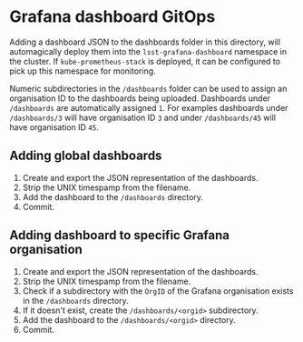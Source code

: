 # Grafana dashboard GitOps

Adding a dashboard JSON to the dashboards folder in this directory, will
automagically deploy them into the `lsst-grafana-dashboard` namespace in the
cluster. If `kube-prometheus-stack` is deployed, it can be configured to pick up
this namespace for monitoring.

Numeric subdirectories in the `/dashboards` folder can be used to assign an
organisation ID to the dashboards being uploaded. Dashboards under `/dashboards`
are automatically assigned `1`. For examples dashboards under `/dashboards/3`
will have organisation ID `3` and under `/dashboards/45` will have organisation
ID `45`.

## Adding global dashboards

1. Create and export the JSON representation of the dashboards.
1. Strip the UNIX timespamp from the filename.
1. Add the dashboard to the `/dashboards` directory.
1. Commit.

## Adding dashboard to specific Grafana organisation

1. Create and export the JSON representation of the dashboards.
1. Strip the UNIX timespamp from the filename.
1. Check if a subdirectory with the `OrgID` of the Grafana organisation exists in
   the `/dashboards` directory.
1. If it doesn't exist, create the `/dashboards/<orgid>` subdirectory.
1. Add the dashboard to the `/dashboards/<orgid>` directory.
1. Commit.
